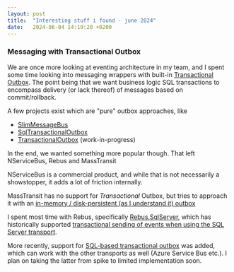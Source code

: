 ```yaml
---
layout: post
title:  "Interesting stuff i found - june 2024"
date:   2024-06-04 14:19:20 +0200
---
```

### Messaging with Transactional Outbox
We are once more looking at eventing architecture in my team, and I spent some time looking into messaging wrappers with built-in [Transactional Outbox](https://microservices.io/patterns/data/transactional-outbox.html). 
The point being that we want business logic SQL transactions to encompass delivery (or lack thereof) of messages based on commit/rollback.

A few projects exist which are "pure" outbox approaches, like

- [SlimMessageBus](https://github.com/zarusz/SlimMessageBus)
- [SqlTransactionalOutbox](https://github.com/cajuncoding/SqlTransactionalOutbox)
- [TransactionalOutbox](https://transactionalbox.com/) (work-in-progress)

In the end, we wanted something more popular though. That left NServiceBus, Rebus and MassTransit

NServiceBus is a commercial product, and while that is not necessarily a showstopper, it adds a lot of friction internally.

MassTransit has no support for _Transactional_ Outbox, but tries to approach it with an [in-memory / disk-persistent (as I understand it) outbox](https://masstransit.io/documentation/patterns/transactional-outbox)

I spent most time with Rebus, specifically [Rebus.SqlServer](https://github.com/rebus-org/Rebus.SqlServer), which has historically supported [transactional sending of events when using the SQL Server transport](https://github.com/rebus-org/RebusSamples/tree/master/SqlAllTheWay/SqlAllTheWay).

More recently, support for [SQL-based transactional outbox](https://github.com/rebus-org/Rebus/issues/819#issuecomment-1118565853) was added, which can work with the other transports as well (Azure Service Bus etc.). 
I plan on taking the latter from spike to limited implementation soon.
